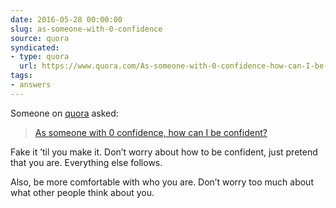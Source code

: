 ```yaml
---
date: 2016-05-28 00:00:00
slug: as-someone-with-0-confidence
source: quora
syndicated:
- type: quora
  url: https://www.quora.com/As-someone-with-0-confidence-how-can-I-be-confident/answer/Roy-Tang
tags:
- answers
---
```


Someone on [quora](https://quora.com) asked:

> [As someone with 0 confidence, how can I be confident?](https://www.quora.com/As-someone-with-0-confidence-how-can-I-be-confident/answer/Roy-Tang)


Fake it ’til you make it. Don’t worry about how to be confident, just pretend that you are. Everything else follows.

Also, be more comfortable with who you are. Don’t worry too much about what other people think about you.